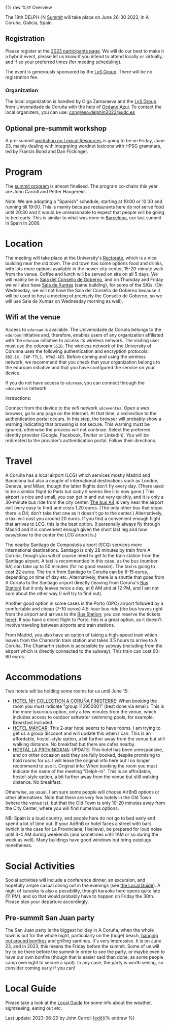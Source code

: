 {% raw %}# Overview

The 19th DELPH-IN [Summit](https://delph-in.github.io/docs/summits/SummitTop) will take place on June 26-30 2023, in A Coruña, Galicia, Spain.

## Registration

Please register at the [2023 participants page](https://delph-in.github.io/docs/summits/GaliciaParticipants).  We will do our best to make it a hybrid event, please let us know if you intend to attend locally or virtually, and if so your preferred times (for meeting scheduling).

The event is generously sponsored by the [LyS Group](http://www.grupolys.org/lys_en.html). There will be no registration fee.

### Organization
The local organization is handled by Olga Zamaraeva and the [LyS Group](http://www.grupolys.org/lys_en.html) from Universidade da Coruña with the help of [Océano Azul](https://oceano-azul.es/). To contact the local organizers, you can use: congreso.delphin2023@udc.es

## Optional pre-summit workshop

A pre-summit [workshop on Lexical Resources](https://delph-in.github.io/docs/summits/GaliciaLexicalResources) is going to be on Friday, June 23, mainly dealing with integrating wordnet lexicons with HPSG grammars, led by Francis Bond and Dan Flickinger.

# Program

The [summit program](https://github.com/delph-in/docs/wiki/GaliciaSchedule) is almost finalised. The program co-chairs this year are John Carroll and Petter Haugereid.

Note: We are adopting a "Spanish" schedule, starting at 10:00 or 10:30 and running till 19:00. This is mainly because restaurants here do not serve food until 20:30 and it would be unreasonable to expect that people will be going to bed early. This is similar to what was done in [Barcelona](https://delph-in.github.io/docs/summits/BarcelonaSchedule), our last summit in Spain in 2009.

# Location

The meeting will take place at the University's [Rectorate](https://goo.gl/maps/erV9Jsdfr3YUJ22f9), which is a nice building near the old town. The old town has some options food and drinks, with lots more options available in the newer city center, 15-20-minute walk from the venue. Coffee and lunch will be served on site on all 5 days. We will mainly be in [Sala del Consello de Goberno](https://www.udc.es/es/goberno/equipo_reitoral/xerencia/servizos/control-interno/inventario-e-patrimonio/patrimonio/sala_consello_goberno/), and on Thursday and Friday we will also have [Sala de Xuntas](https://www.udc.es/es/goberno/equipo_reitoral/xerencia/servizos/control-interno/inventario-e-patrimonio/patrimonio/sala_xuntas/) (same building), for some of the SIGs. (On Wednesday, we will not have the Sala del Consello de Goberno because it will be used to host a meeting of precisely the Consello de Goberno, so we will use Sala de Xuntas on Wednesday morning as well).

## Wifi at the venue

Access to `eduroam` is available. The Universidade da Coruña belongs to the `eduroam` initiative and, therefore, enables users of any organization affiliated with the `eduroam` initiative to access its wireless network. The visiting user must use the eduroam `SSID`. The wireless network of the University of Corunna uses the following authentication and encryption protocols: `802.1X, EAP-TTLS, WPA2-AES`. Before coming and using the wireless network, we recommend that you check that your organization belongs to the eduroam initiative and that you have configured the service on your device.

If you do not have access to `eduroam`, you can connect through the `udceventos` network

Instructions:

Connect from the device to the wifi network `udceventos`.
Open a web browser, go to any page on the Internet. At that time, a redirection to the authentication portal occurs. In this step, the browser will probably show a warning indicating that browsing is not secure. This warning must be ignored, otherwise the process will not continue.
Select the preferred identity provider (Google, Facebook, Twitter or LinkedIn). You will be redirected to the provider’s authentication portal. Follow their directions.

# Travel

A Coruña has a local airport (LCG) which services mostly Madrid and Barcelona but also a couple of international destinations such as London, Geneva, and Milan, though the latter flights don't fly every day. (There used to be a similar flight to Paris but sadly it seems like it is now gone.) This airport is nice and small, you can get in and out very quickly, and it is only a 30-minute bus ride from the city center. [The bus A4](https://moovitapp.com/index/es/transporte_p%C3%BAblico-line-A4-A_Coruna-2580-2414255-89827827-0) is very near the airport exit  (very easy to find) and costs 1.20 euros. (The only other bus that stops there is D4; don't take that one as it doesn't go to the center.) Alternatively, a taxi will cost you around 20 euros. If you find a convenient enough flight that arrives to LCG, this is the best option. (I personally always fly through Madrid and it is convenient enough given the short last leg and how easy/close to the center the LCG airport is.)

The nearby Santiago de Compostela airport (SCQ) services more international destinations. Santiago is only 28 minutes by train from A Coruña, though you will of course need to get to the train station from the Santiago airport. A taxi is recommended in this case, as the bus (number 6A) can take up to 50 minutes (for no good reason). The taxi is going to cost 22 euros. The train from Santiago to Coruña can be 8-15 euros, depending on time of day etc. Alternatively, there is a shuttle that goes from A Coruña to the Santiago airport directly (leaving from Coruña's [Bus Station](https://goo.gl/maps/tJbnY84f2UrrjcYSA)) but it only leaves twice a day, at 6 AM and at 12 PM, and I am not sure about the other way  (I will try to find out).

Another good option in some cases is the Porto (OPO) airport followed by a comfortable and cheap (7-10 euros) 4.5-hour bus ride (the bus leaves right from the airport and arrives to the [Bus Station](https://goo.gl/maps/tJbnY84f2UrrjcYSA); you can reserve the tickets [here](https://www.flixbus.co.uk/bus-routes/la-coruna-francisco-sa-carneiro-airport?_sp=6e992dd4-0fc4-4245-bcf4-1449a59d8e50.1668436920254&atb_pdid=a70b0321-e1c6-4117-ae2e-57016513c5a4&_ga=2.13750711.185378826.1668436886-1227310309.1668436886)). If you have a direct flight to Porto, this is a great option, as it doesn't involve traveling between airports and train stations. 

From Madrid, you also have an option of taking a high-speed train which leaves from the Chamartin train station and takes 3.5 hours to arrive to A Coruña. The Chamartin station is accessible by subway (including from the airport which is directly connected to the subway). This train can cost 60-80 euros.

# Accommodations

Two hotels will be holding some rooms for us until June 15:

- [HOTEL NH COLLECTION A CORUÑA FINISTERRE](https://www.nh-hotels.com/hotel/nh-collection-a-coruna-finisterre?campid=8435708&gclid=CjwKCAiA_vKeBhAdEiwAFb_nrcX0lVhcOVaiQPhuToHFQ8lBiWX9kuvrGLM6LjtjVqOUn46L7Qq86RoC_TQQAvD_BwE&gclsrc=aw.ds): When booking the room you must indicate "group 110950001" (best done via email). This is the more luxurious option, only a few minutes from the venue, which includes access to outdoor saltwater swimming pools, for example. Breakfast included. 
- [HOTEL MAYCAR](https://www.hotelmaycar.com/): This 2-star hotel seems to have rooms. I am trying to get us a group discount and will update this when I can. This is an affordable, hostel-style option, a bit further away from the venue but still walking distance. No breakfast but there are cafes nearby.
- [HOSTAL LA PROVINCIANA](http://www.laprovinciana.net/): UPDATE: This hotel has been unresponsive, and on other occasion said they are fully booked, despite promising to hold rooms for us. I will leave the original info here but I no longer recommend to use it. Original info: When booking the room you must indicate the name of the meeting "Delph-In". This is an affordable, hostel-style option, a bit further away from the venue but still walking distance. No breakfast.

Otherwise, as usual, I am sure some people will choose AirBnB options or other alternatives. Note that there are very few hotels in the Old Town (where the venue is), but that the Old Town is only 10-20 minutes away from the City Center, where you will find numerous options.

NB: Spain is a loud country, and people here do not go to bed early and spend a lot of time out. If your AirBnB or hotel faces a street with bars (which is the case for La Provinciana, I believe), be prepared for loud noise until 3-4 AM during weekends (and sometimes until 1AM or so during the week as well). Many buildings have good windows but bring earplugs nonetheless. 

# Social Activities

Social activities will include a conference dinner, an excursion, and hopefully ample casual dining out in the evenings (see [the Local Guide](https://github.com/delph-in/docs/wiki/GaliciaLocalGuide)). A night of karaoke is also a possibility, though karaoke here opens quite late (11 PM), and so that would probably have to happen on Friday the 30th. Please plan your departure accordingly. 

## Pre-summit San Juan party

The San Juan party is the biggest holiday in A Coruña, when the whole town is out for the whole night, particularly on the (huge) beach, [hanging out around bonfires](https://www.spain.info/es/agenda/hogueras-san-juan-a-coruna/) and grilling sardines. It's very impressive. It is on June 23, and in 2023, this means the Friday before the summit. Some of us will try to be there before the summit in order to see the party, or maybe even to have our own bonfire (though that is easier said than done, as some people camp overnight to secure a spot). In any case, the party is worth seeing, so consider coming early if you can! 

# Local Guide

Please take a look at the [Local Guide](https://delph-in.github.io/docs/summits/GaliciaLocalGuide) for some info about the weather, sightseeing, eating out etc.

Last update: 2023-06-20 by John Carroll [[edit](https://github.com/delph-in/docs/wiki/GaliciaTop/_edit)]{% endraw %}